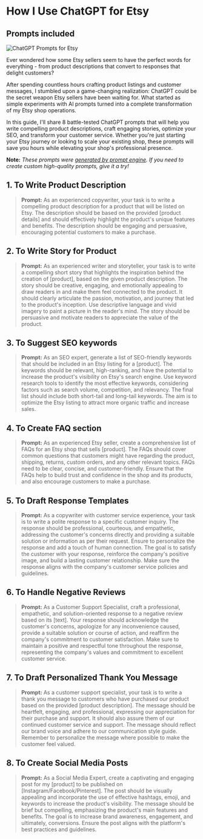 # How I Use ChatGPT for Etsy
## Prompts included

![ChatGPT Prompts for Etsy](https://cdn.sanity.io/images/zc1yyogj/production/b2b2200ba9d94299fe890564a784b8aea69871fd-1200x630.png?w=1200&q=100)

Ever wondered how some Etsy sellers seem to have the perfect words for everything - from product descriptions that convert to responses that delight customers?

After spending countless hours crafting product listings and customer messages, I stumbled upon a game-changing realization: ChatGPT could be the secret weapon Etsy sellers have been waiting for. What started as simple experiments with AI prompts turned into a complete transformation of my Etsy shop operations.

In this guide, I'll share 8 battle-tested ChatGPT prompts that will help you write compelling product descriptions, craft engaging stories, optimize your SEO, and transform your customer service. Whether you're just starting your Etsy journey or looking to scale your existing shop, these prompts will save you hours while elevating your shop's professional presence.

**Note:** *These prompts were [generated by prompt engine](https://www.promptengine.cc). If you need to create custom high-quality prompts, give it a try!*

## 1. To Write Product Description

> **Prompt:** As an experienced copywriter, your task is to write a compelling product description for a product that will be listed on Etsy. The description should be based on the provided [product details] and should effectively highlight the product's unique features and benefits. The description should be engaging and persuasive, encouraging potential customers to make a purchase.

## 2. To Write Story for Product

> **Prompt:** As an experienced writer and storyteller, your task is to write a compelling short story that highlights the inspiration behind the creation of [product], based on the given product description. The story should be creative, engaging, and emotionally appealing to draw readers in and make them feel connected to the product. It should clearly articulate the passion, motivation, and journey that led to the product's inception. Use descriptive language and vivid imagery to paint a picture in the reader's mind. The story should be persuasive and motivate readers to appreciate the value of the product.

## 3. To Suggest SEO keywords

> **Prompt:** As an SEO expert, generate a list of SEO-friendly keywords that should be included in an Etsy listing for a [product]. The keywords should be relevant, high-ranking, and have the potential to increase the product's visibility on Etsy's search engine. Use keyword research tools to identify the most effective keywords, considering factors such as search volume, competition, and relevancy. The final list should include both short-tail and long-tail keywords. The aim is to optimize the Etsy listing to attract more organic traffic and increase sales.

## 4. To Create FAQ section

> **Prompt:** As an experienced Etsy seller, create a comprehensive list of FAQs for an Etsy shop that sells [product]. The FAQs should cover common questions that customers might have regarding the product, shipping, returns, custom orders, and any other relevant topics. FAQs need to be clear, concise, and customer-friendly. Ensure that the FAQs help to build trust and confidence in the shop and its products, and also encourage customers to make a purchase.

## 5. To Draft Response Templates

> **Prompt:** As a copywriter with customer service experience, your task is to write a polite response to a specific customer inquiry. The response should be professional, courteous, and empathetic, addressing the customer's concerns directly and providing a suitable solution or information as per their request. Ensure to personalize the response and add a touch of human connection. The goal is to satisfy the customer with your response, reinforce the company's positive image, and build a lasting customer relationship. Make sure the response aligns with the company's customer service policies and guidelines.

## 6. To Handle Negative Reviews

> **Prompt:** As a Customer Support Specialist, craft a professional, empathetic, and solution-oriented response to a negative review based on its [text]. Your response should acknowledge the customer's concerns, apologize for any inconvenience caused, provide a suitable solution or course of action, and reaffirm the company's commitment to customer satisfaction. Make sure to maintain a positive and respectful tone throughout the response, representing the company's values and commitment to excellent customer service.

## 7. To Draft Personalized Thank You Message

> **Prompt:** As a customer support specialist, your task is to write a thank you message to customers who have purchased our product based on the provided [product description]. The message should be heartfelt, engaging, and professional, expressing our appreciation for their purchase and support. It should also assure them of our continued customer service and support. The message should reflect our brand voice and adhere to our communication style guide. Remember to personalize the message where possible to make the customer feel valued.

## 8. To Create Social Media Posts

> **Prompt:** As a Social Media Expert, create a captivating and engaging post for my [product] to be published on [Instagram/Facebook/Pinterest]. The post should be visually appealing and incorporate the use of effective hashtags, emoji, and keywords to increase the product's visibility. The message should be brief but compelling, emphasizing the product's main features and benefits. The goal is to increase brand awareness, engagement, and ultimately, conversions. Ensure the post aligns with the platform's best practices and guidelines.